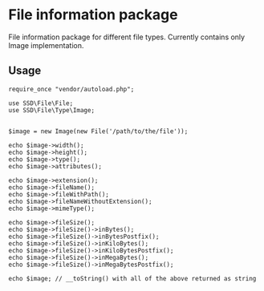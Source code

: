 File information package
====

File information package for different file types.
Currently contains only Image implementation.


## Usage

```
require_once "vendor/autoload.php";

use SSD\File\File;
use SSD\File\Type\Image;


$image = new Image(new File('/path/to/the/file'));

echo $image->width();
echo $image->height();
echo $image->type();
echo $image->attributes();

echo $image->extension();
echo $image->fileName();
echo $image->fileWithPath();
echo $image->fileNameWithoutExtension();
echo $image->mimeType();

echo $image->fileSize();
echo $image->fileSize()->inBytes();
echo $image->fileSize()->inBytesPostfix();
echo $image->fileSize()->inKiloBytes();
echo $image->fileSize()->inKiloBytesPostfix();
echo $image->fileSize()->inMegaBytes();
echo $image->fileSize()->inMegaBytesPostfix();

echo $image; // __toString() with all of the above returned as string

```